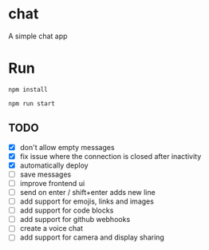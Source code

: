 # chat
A simple chat app

# Run
``npm install``

``npm run start``

## TODO
- [X] don't allow empty messages
- [X] fix issue where the connection is closed after inactivity
- [X] automatically deploy
- [ ] save messages
- [ ] improve frontend ui
- [ ] send on enter / shift+enter adds new line
- [ ] add support for emojis, links and images
- [ ] add support for code blocks
- [ ] add support for github webhooks
- [ ] create a voice chat
- [ ] add support for camera and display sharing